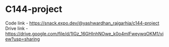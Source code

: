 # C144-project
Code link - https://snack.expo.dev/@yashwardhan_rajgarhia/c144-project
Drive link - https://drive.google.com/file/d/1IGz_16GHInhNOwe_k0o4mlFweywqOKM1/view?usp=sharing

